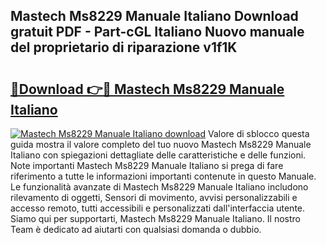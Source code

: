 ## Mastech Ms8229 Manuale Italiano Download gratuit PDF - Part-cGL Italiano Nuovo manuale del proprietario di riparazione v1f1K

# <h2><a href="http://dfb6fmi.blite.top/?on=Mastech+Ms8229+Manuale+Italiano">🔗Download 👉🔴 Mastech Ms8229 Manuale Italiano</a></h2>

[![Mastech Ms8229 Manuale Italiano download](https://i.imgur.com/lujVjoI.png)](http://dfb6fmi.blite.top/?on=Mastech+Ms8229+Manuale+Italiano)
Valore di sblocco questa guida mostra il valore completo del tuo nuovo Mastech Ms8229 Manuale Italiano con spiegazioni dettagliate delle caratteristiche e delle funzioni. Note importanti Mastech Ms8229 Manuale Italiano si prega di fare riferimento a tutte le informazioni importanti contenute in questo Manuale. Le funzionalità avanzate di Mastech Ms8229 Manuale Italiano includono rilevamento di oggetti, Sensori di movimento, avvisi personalizzabili e accesso remoto, tutti accessibili e personalizzati dall'interfaccia utente. Siamo qui per supportarti, Mastech Ms8229 Manuale Italiano. Il nostro Team è dedicato ad aiutarti con qualsiasi domanda o dubbio.
